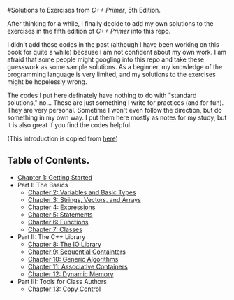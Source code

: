 #Solutions to Exercises from _C++ Primer_, 5th Edition.

After thinking for a while, I finally decide to add my own solutions to the exercises in the fifth edition of _C++ Primer_ into this repo.

I didn't add those codes in the past (although I have been working on this book for quite a while) because I am not confident about my own
work. I am afraid that some people might googling into this repo and take these guesswork as some sample solutions. As a beginner, my
knowledge of the programming language is very limited, and my solutions to the exercises might be hopelessly wrong.

The codes I put here definately have nothing to do with "standard solutions," no... These are just something I write for practices (and
for fun). They are very personal. Sometime I won't even follow the direction, but do something in my own way. I put them here mostly as
notes for my study, but it is also great if you find the codes helpful.

(This introduction is copied from [here](https://github.com/Horizon-Blue/playground/commit/d3f758215a6434d6b11252873a5939cee12b8ccb))

## Table of Contents.
- [Chapter 1: Getting Started](Chapter01)
- Part I: The Basics
	- [Chapter 2: Variables and Basic Types](Chapter02)
	- [Chapter 3: Strings, Vectors, and Arrays](Chapter03)
	- [Chapter 4: Expressions](Chapter04)
	- [Chapter 5: Statements](Chapter05)
	- [Chapter 6: Functions](Chapter06)
	- [Chapter 7: Classes](Chapter07)
- Part II: The C++ Library
	- [Chapter 8: The IO Library](Chapter08)
	- [Chapter 9: Sequential Containters](Chapter09)
	- [Chapter 10: Generic Algorithms](Chapter10)
	- [Chapter 11: Associative Containers](Chapter11)
	- [Chapter 12: Dynamic Memory](Chapter12)
- Part III: Tools for Class Authors
	- [Chapter 13: Copy Control](Chapter13)
	